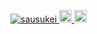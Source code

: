 <p align="left">
  <a href="https://github.com/sausukei/sausukei/">
    <img src="https://komarev.com/ghpvc/?username=sausukei" alt="sausukei" />
  </a>
  <a href="http://twitter.com/char_sausukei">
    <img height="20" src="https://img.shields.io/twitter/follow/char_sausukei?label=Twitter&logo=twitter&style=flat" />
  </a>
  <a href="https://github.com/sausukei">
    <img height="20" src="https://img.shields.io/github/followers/sausukei?label=follow&logo=github&style=flat" />
  </a>
  </a>
</p>

